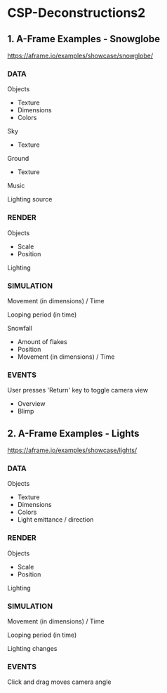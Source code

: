 # CSP-Deconstructions2

## 1. A-Frame Examples - Snowglobe
https://aframe.io/examples/showcase/snowglobe/

### DATA
Objects
- Texture
- Dimensions
- Colors

Sky
- Texture

Ground
- Texture

Music

Lighting source

### RENDER
Objects
- Scale
- Position

Lighting

### SIMULATION
Movement (in dimensions) / Time

Looping period (in time)

Snowfall
- Amount of flakes
- Position
- Movement (in dimensions) / Time

### EVENTS
User presses 'Return' key to toggle camera view
- Overview
- Blimp

## 2. A-Frame Examples - Lights
https://aframe.io/examples/showcase/lights/

### DATA
Objects
- Texture
- Dimensions
- Colors
- Light emittance / direction

### RENDER
Objects
- Scale
- Position

Lighting

### SIMULATION
Movement (in dimensions) / Time

Looping period (in time)

Lighting changes

### EVENTS
Click and drag moves camera angle

